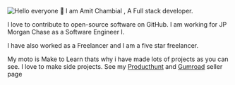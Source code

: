 ![Hello everyone 👋](https://img.devaman.dev/2/?title=Hello%20Everyone%20%F0%9F%91%8B&website=github.com/devaman&back=022022&textFill=fefefe&height=200)
I am Amit Chambial , A Full stack developer. 

I love to contribute to open-source software on GitHub. I am working for JP Morgan Chase as a Software Engineer I. 

I have also worked as a Freelancer and I am a five star freelancer. 

My moto is Make to Learn thats why i have made lots of projects as you can see. I love to make side projects. See my [Producthunt](https://www.producthunt.com/@amitchambial) and [Gumroad](https://gumroad.com/amit_chambial) seller page
